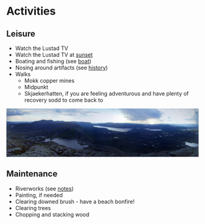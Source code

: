 # Activities

## Leisure

* Watch the Lustad TV
* Watch the Lustad TV at [sunset](https://photos.app.goo.gl/kgLYJV5B5KMz7XfZ8)
* Boating and fishing (see [boat](boat.md))
* Nosing around artifacts (see [history](history.md))
* Walks
  * Mokk copper mines
  * Midpunkt
  * Skjaekerhatten, if you are feeling adventurous and have plenty of recovery sodd to come back to

![Skjaekerhatten - view over Skjaekervatnet, with view of Lustadvatnet in the distance under a raincloud](pics/skjaekerhatten.jpg)

## Maintenance

* Riverworks (see [notes](boat.md/#riverworks))
* Painting, if needed
* Clearing downed brush - have a beach bonfire!
* Clearing trees
* Chopping and stacking wood
